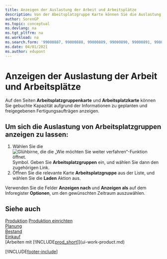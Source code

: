 ```yaml
---
title: Anzeigen der Auslastung der Arbeit und Arbeitsplätze
description: Von der Abeitsplatzgruppe Karte können Sie die Auslastung der Arbeitsplatzgruppen aufgrund der freigegebenen Fertigungsaufträgen anzeigen.
author: SorenGP
ms.topic: conceptual
ms.devlang: na
ms.tgt_pltfrm: na
ms.workload: na
ms.search.form: '99000887, 99000888, 99000889, 99000890, 99000891, 99000892, 99000915, 99000916'
ms.date: 04/01/2021
ms.author: edupont
---
```

# Anzeigen der Auslastung der Arbeit und Arbeitsplätze

Auf den Seiten **Arbeitsplatzgruppenkarte** und **Arbeitsplatzkarte** können Sie gebuchte Kapazität aufgrund der Informationen zu geplanten und freigegebenen Fertigungsaufträgen anzeigen.  

## Um sich die Auslastung von Arbeitsplatzgruppen anzeigen zu lassen:

1. Wählen Sie die ![Glühbirne, die die „Wie möchten Sie weiter verfahren“-Funktion öffnet.](media/ui-search/search_small.png "Sagen Sie mir, was Sie tun möchten") Symbol. Geben Sie **Arbeitsplatzgruppen** ein, und wählen Sie dann den zugehörigen Link.  
2. Öffnen Sie die relevante Karte **Arbeitsplatzgruppe** aus der Liste, und wählen Sie die **Laden** Aktion aus.  

Verwenden Sie die Felder **Anzeigen nach** und **Anzeigen als** auf dem Inforegister **Optionen**, um den gewünschten Zeitraum auszuwählen.  

## Siehe auch  
[Produktion](production-manage-manufacturing.md)
[Produktion einrichten](production-configure-production-processes.md)  
[Planung](production-planning.md)  
[Bestand](inventory-manage-inventory.md)  
[Einkauf](purchasing-manage-purchasing.md)  
[Arbeiten mit [!INCLUDE[prod_short](includes/prod_short.md)]](ui-work-product.md)


[!INCLUDE[footer-include](includes/footer-banner.md)]